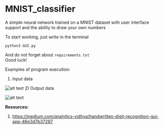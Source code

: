 # MNIST_classifier
A simple neural network trained on a MNIST dataset with user interface support and the ability to draw your own numbers


To start working, just write in the terminal 

`python3 GUI.py`

And do not forget about `requirements.txt`  
Good luck!

Examples of program execution:

1) Input data

![alt text](https://i.ibb.co/DtZ66RG/image0.jpg)
2) Output data

![alt text](https://i.ibb.co/CwgtNmC/image0-result.png)

**Resources:**
1) https://medium.com/analytics-vidhya/handwritten-digit-recognition-gui-app-46e3d7b37287